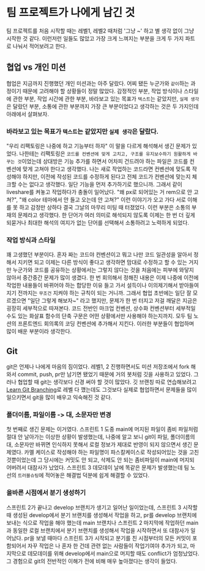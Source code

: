 # 팀 프로젝트가 나에게 남긴 것

팀 프로젝트를 처음 시작할 때는 레벨1, 레벨2 때처럼 '그냥 ~' 하고 별 생각 없이 그냥 시작한 것 같다. 이런저런 일들도 많았고
가장 크게 느껴지는 부분을 크게 두 가지 파트로 나눠서 적어보려고 한다.

## 협업 vs 개인 미션

협업은 지금까지 진행했던 개인 미션과는 아주 달랐다. 어찌 됐든 누군가와 `같이`하는 과정이기 때문에 고려해야 할 상황들이 정말 많았다. 감정적인 부분, 작업 방식이나 스타일에 관한 부분, 작업 시간에 관한 부분, 바라보고 있는 목표가 `텍스트`는 같았지만, `실제 생각`은 달랐던 부분, 소통에 관한 부분까지 가장 큰 부분이었다고 생각하는 것은 두 가지인데 아래에서 살펴보자.

### 바라보고 있는 목표가 `텍스트`는 같았지만 `실제 생각`은 달랐다.

"우리 리팩토링은 나중에 하고 기능부터 하자" 이 말을 다르게 해석해서 생긴 문제가 있었다. 나한테는 리팩토링은 `코드를 컨벤션에 맞게 고치고, 구조를 유지보수하기 원활하게 바꾸는 것`이었는데 상대방은 기능 추가를 하면서 어차피 건드려야 하는 파일은 코드를 컨벤션에 맞게 고쳐야 한다고 생각했다. 
나는 새로 작업하는 코드라면 컨벤션에 맞도록 작성해야 하지만, 이전에 작성된 코드를 수정하게 된다고 전체 코드가 컨벤션에 맞는지 체크할 수는 없다고 생각했다. 일단 기능을 먼저 추가하기로 했으니까. 그래서 같이 liveshare를 켜놓고 작업하다가 충돌이 일어났다. 
"왜 px로 되어있는 거 rem으로 안 고쳐?", "왜 color 테마에서 안 들고 오는데 안 고쳐?" 이런 이야기가 오고 가다 서로 이해를 못 하고 감정만 상하다 결국 그날의 마무리 미팅 때 터졌었다. 
이런 부분은 소통의 부재의 문제라고 생각했다. 한 단어가 여러 의미로 해석되지 않도록 이제는 한 번 더 깊게 되묻거나 최대한 해석의 여지가 없는 단어를 선택해서 소통하려고 노력하게 되었다.

### 작업 방식과 스타일

꽤 고생했던 부분이다. 혼자 짜는 코드야 컨벤션이고 뭐고 나만 코드 일관성을 알아서 정해서 지키면 되고 이제는 다른 방식이 좋다고 생각하면 맘대로 수정하고 할 수 있는 거지만 누군가와 코드를 공유하는 상황에서는 그렇지 않다는 것을 처음에는 피부에 와닿지 않아서 중간중간 문제가 많이 생겼다. 
한 번 회의해서 정해진 내용은 이제 나중에 이전에 작업한 내용들이 바뀌어야 하는 합당한 이유 들고 가서 설득이나 이의제기해서 받아들여지기 전까지는 `무조건` 지켜야 하는 규칙이 되는 거니까.
그래서 협업 초반에는 일단 잘 모르겠으면 "일단 그렇게 해보자~" 라고 했지만, 문제가 한 번 터지고 저걸 깨달은 지금은 굉장히 세부적으로 따져본다. 코드 전반인 마크업 컨벤션, 상수화 컨벤션부터 세부적일 수도 있는 화살표 함수의 단축 구문은 어떤 상황에서만 사용해야 하는지까지. 모두 팀 노션의 프론트엔드 회의록의 코딩 컨벤션에 추가해서 지킨다.
이러한 부분들이 협업하며 많이 배운 부분이라 생각한다.

## Git

git은 언제나 나에게 마음의 짐이었다. 레벨1, 2 진행하면서도 미션 저장조에서 fork 해와서 commit, push, pr만 남기면 됐었기 때문에 거의 봇처럼 깃을 사용하고 있었다.
그러나 협업할 때 git는 생각보다 신경 써야 할 것이 많았다. 깃 브랜칭 따로 연습해보려고 [Learn Git Branching](https://learngitbranching.js.org/?locale=ko)로 레벨 다 깼는데도 그것보다 실제로 협업하면서 문제들을 많이 일으키면서 git을 많이 배우고 익숙해진 것 같다.

### 폴더이름, 파일이름 -> 대, 소문자만 변경

첫 번째로 생긴 문제는 이거였다. 스프린트 1 도중 main에 머지된 파일이 좀비 파일처럼 절대 안 날아가는 이상한 상황이 발생했는데, 나중에 알고 보니 git이 파일, 폴더이름의 대, 소문자만 바뀌면 인식하지 못해서 로컬 정보가 제대로 반영이 되지 않으면서 생긴 문제였다. 
카멜 케이스로 작성해야 하는 파일명이 파스칼케이스로 작성되어있는 것을 고친 것뿐이었는데 그 당시에는 커밋도 안 되고, 삭제도 안 되는 좀비파일이 main에 머지되어버려서 대참사가 났었다. 스프린트 3 데모데이 날에 똑같은 문제가 발생했는데 팀 노선의 `트러블슈팅`에 적어놓은 해결법 덕분에 쉽게 해결할 수 있었다.

### 올바른 시점에서 분기 생성하기

스프린트 2가 끝나고 develop 브랜치가 생기고 일어난 일이었는데, 스프린트 3 시작할 때 생성된 develop에서 분기 브랜치를 생성해서 작업을 하고, pr를 develop 브랜치에 보내는 식으로 작업을 해야 했는데 main 브랜치나 스프린트 2 마지막에 작업하던 main과 동일한 로컬 브랜치에서 분기 브랜치를 생성해서 작업을 시작하면서 또 대참사가 일어났다.
pr을 보낼 때마다 스프린트 3가 시작되고 분기를 친 시점부터의 모든 커밋이 포함되어서 자꾸 작업은 나 혼자 한 건데 관련 없는 사람들이 작업기여야 추가가 되고, 마지막으로 데모데이를 위해 develop에서 main으로 머지할 때도 conflict가 엄청났었다. 그 경험으로 git의 전반적인 이해가 전에 비해 매우 높아졌다는 생각이 들었다.
